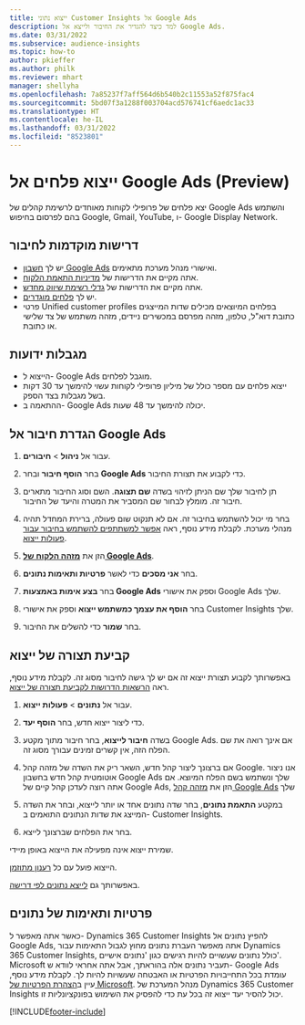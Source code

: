 ```yaml
---
title: ייצוא נתוני Customer Insights אל Google Ads
description: למד כיצד להגדיר את החיבור ולייצא אל Google Ads.
ms.date: 03/31/2022
ms.subservice: audience-insights
ms.topic: how-to
author: pkieffer
ms.author: philk
ms.reviewer: mhart
manager: shellyha
ms.openlocfilehash: 7a85237f7aff564d6b540b2c11553a52f875fac4
ms.sourcegitcommit: 5bd07f3a1288f003704acd576741cf6aedc1ac33
ms.translationtype: HT
ms.contentlocale: he-IL
ms.lasthandoff: 03/31/2022
ms.locfileid: "8523801"
---
```

# <a name="export-segments-to-google-ads-preview"></a>ייצוא פלחים אל Google Ads‏ (Preview)

יצא פלחים של פרופילי לקוחות מאוחדים לרשימת קהלים של Google Ads והשתמש בהם לפרסום בחיפוש Google‏, Gmail, YouTube, ו- Google Display Network. 


## <a name="prerequisites-for-connection"></a>דרישות מוקדמות לחיבור

-   יש לך [חשבון Google Ads](https://ads.google.com/) ואישורי מנהל מערכת מתאימים.
-   אתה מקיים את הדרישות של [מדיניות התאמת הלקוח](https://support.google.com/adspolicy/answer/6299717).
-   אתה מקיים את הדרישות של [גדלי רשימת שיווק מחדש](https://support.google.com/google-ads/answer/7558048).
-   יש לך [פלחים מוגדרים](segments.md).
-   פרטי Unified customer profiles בפלחים המיוצאים מכילים שדות המייצגים כתובת דוא"ל, טלפון, מזהה מפרסם במכשירים ניידים, מזהה משתמש של צד שלישי או כתובת.

## <a name="known-limitations"></a>מגבלות ידועות

- הייצוא ל- Google Ads מוגבל לפלחים.
- ייצוא פלחים עם מספר כולל של מיליון פרופילי לקוחות עשוי להימשך עד 30 דקות בשל מגבלות בצד הספק. 
- ההתאמה ב- Google Ads יכולה להימשך עד 48 שעות.

## <a name="set-up-connection-to-google-ads"></a>הגדרת חיבור אל Google Ads

1. עבור אל **ניהול** > **חיבורים**.

1. בחר **הוסף חיבור** ובחר **Google Ads** כדי לקבוע את תצורת החיבור.

1. תן לחיבור שלך שם הניתן לזיהוי בשדה **שם תצוגה**. השם וסוג החיבור מתארים חיבור זה. מומלץ לבחור שם המסביר את המטרה והיעד של החיבור.

1. בחר מי יכול להשתמש בחיבור זה. אם לא תנקוט שום פעולה, ברירת המחדל תהיה מנהלי מערכת. לקבלת מידע נוסף, ראה [אפשר למשתתפים להשתמש בחיבור עבור פעולות ייצוא](connections.md#allow-contributors-to-use-a-connection-for-exports).

1. הזן את **[מזהה הלקוח של Google Ads](https://support.google.com/google-ads/answer/1704344)**.

1. בחר **אני מסכים** כדי לאשר **פרטיות ותאימות נתונים**.

1. בחר **בצע אימות באמצעות Google Ads** וספק את אישורי Google Ads שלך.

1. בחר **הוסף את עצמך כמשתמש ייצוא** וספק את אישורי Customer Insights שלך.

1. בחר **שמור** כדי להשלים את החיבור. 

## <a name="configure-an-export"></a>קביעת תצורה של ייצוא

באפשרותך לקבוע תצורת ייצוא זה אם יש לך גישה לחיבור מסוג זה. לקבלת מידע נוסף, ראה [הרשאות הדרושות לקביעת תצורה של ייצוא](export-destinations.md#set-up-a-new-export).

1. עבור אל **נתונים** > **פעולות ייצוא**.

1. כדי ליצור ייצוא חדש, בחר **הוסף יעד**.

1. בשדה **חיבור לייצוא**, בחר חיבור מתוך מקטע Google Ads. אם אינך רואה את שם הפלח הזה, אין קשרים זמינים עבורך מסוג זה.

1. אם ברצונך ליצור קהל חדש, השאר ריק את השדה של מזהה קהל Google. אנו ניצור אוטומטית קהל חדש בחשבון Google Ads שלך ונשתמש בשם הפלח המיוצא. אם אתה רוצה לעדכן קהל קיים של Google Ads, הזן את [מזהה קהל Google Ads](https://support.google.com/google-ads/answer/7558048?hl=en#:~:text=Audience%20lists%20is%20a%20section,Display%20Network%20through%20remarketing%20campaigns.) שלך

1. במקטע **התאמת נתונים**, בחר שדה נתונים אחד או יותר לייצוא, ובחר את השדה המייצג את שדות הנתונים התואמים ב- Customer Insights.

1. בחר את הפלחים שברצונך לייצא. 

שמירת ייצוא אינה מפעילה את הייצוא באופן מיידי.

הייצוא פועל עם כל [רענון מתוזמן](system.md#schedule-tab). 

באפשרותך גם [לייצא נתונים לפי דרישה](export-destinations.md#run-exports-on-demand). 

## <a name="data-privacy-and-compliance"></a>פרטיות ותאימות של נתונים

כאשר אתה מאפשר ל- Dynamics 365 Customer Insights להפיץ נתונים אל Google Ads, אתה מאפשר העברת נתונים מחוץ לגבול התאימות עבור Dynamics 365 Customer Insights, כולל נתונים שעשויים להיות רגישים כגון 'נתונים אישיים'. Microsoft תעביר נתונים אלה בהוראתך, אבל אתה אחראי לוודא ש- Google Ads עומדת בכל התחייבויות הפרטיות או האבטחה שעשויות להיות לך. לקבלת מידע נוסף, עיין ב[הצהרת הפרטיות של Microsoft](https://go.microsoft.com/fwlink/?linkid=396732).
מנהל המערכת של Dynamics 365 Customer Insights יכול להסיר יעד ייצוא זה בכל עת כדי להפסיק את השימוש בפונקציונליות זו.


[!INCLUDE[footer-include](../includes/footer-banner.md)]
